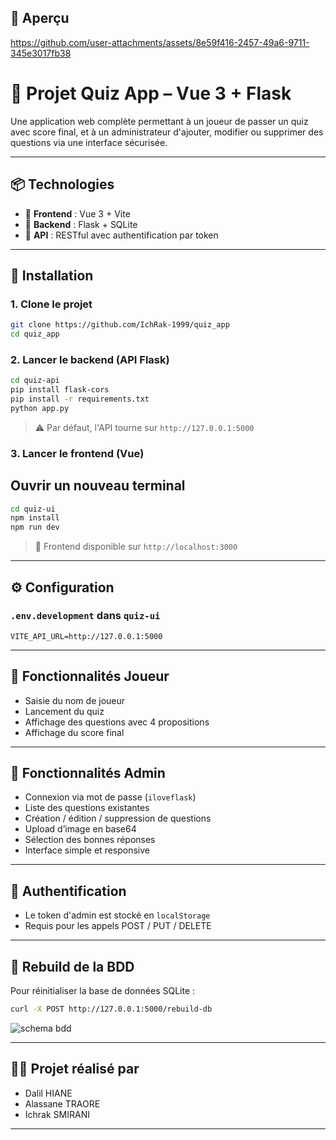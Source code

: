 ## 📸 Aperçu



https://github.com/user-attachments/assets/8e59f416-2457-49a6-9711-345e3017fb38



# 🎯 Projet Quiz App – Vue 3 + Flask

Une application web complète permettant à un joueur de passer un quiz avec score final, et à un administrateur d'ajouter, modifier ou supprimer des questions via une interface sécurisée.

---

## 📦 Technologies

- 🎨 **Frontend** : Vue 3 + Vite
- 🧠 **Backend** : Flask + SQLite
- 📡 **API** : RESTful avec authentification par token

---

## 🚀 Installation

### 1. Clone le projet

```bash
git clone https://github.com/IchRak-1999/quiz_app
cd quiz_app
```

### 2. Lancer le backend (API Flask)

```bash
cd quiz-api
pip install flask-cors
pip install -r requirements.txt
python app.py
```

> ⚠️ Par défaut, l'API tourne sur `http://127.0.0.1:5000`


### 3. Lancer le frontend (Vue)
## Ouvrir un nouveau terminal
```bash
cd quiz-ui
npm install
npm run dev
```

> 🔗 Frontend disponible sur `http://localhost:3000`

---

## ⚙️ Configuration

### `.env.development` dans `quiz-ui`

```env
VITE_API_URL=http://127.0.0.1:5000
```

---

## 👤 Fonctionnalités Joueur

- Saisie du nom de joueur
- Lancement du quiz
- Affichage des questions avec 4 propositions
- Affichage du score final

---

## 🔐 Fonctionnalités Admin

- Connexion via mot de passe (`iloveflask`)
- Liste des questions existantes
- Création / édition / suppression de questions
- Upload d’image en base64
- Sélection des bonnes réponses
- Interface simple et responsive

---

## 🔏 Authentification

- Le token d'admin est stocké en `localStorage`
- Requis pour les appels POST / PUT / DELETE

---

## 🧪 Rebuild de la BDD

Pour réinitialiser la base de données SQLite :

```bash
curl -X POST http://127.0.0.1:5000/rebuild-db
```

![schema bdd](https://github.com/user-attachments/assets/f71dea77-80d6-45ef-a990-f33641acf190)


---

## 👨‍🏫 Projet réalisé par

- Dalil HIANE
- Alassane TRAORE
- Ichrak SMIRANI

---
